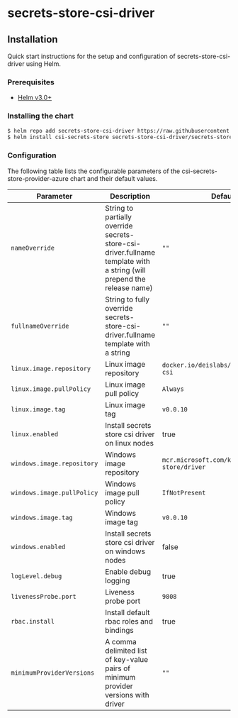 # secrets-store-csi-driver

## Installation

Quick start instructions for the setup and configuration of secrets-store-csi-driver using Helm.

### Prerequisites

- [Helm v3.0+](https://helm.sh/docs/intro/quickstart/#install-helm)

### Installing the chart

```bash
$ helm repo add secrets-store-csi-driver https://raw.githubusercontent.com/kubernetes-sigs/secrets-store-csi-driver/master/charts
$ helm install csi-secrets-store secrets-store-csi-driver/secrets-store-csi-driver
```

### Configuration

The following table lists the configurable parameters of the csi-secrets-store-provider-azure chart and their default values.

| Parameter | Description | Default |
| --------- | ----------- | ------- |
| `nameOverride` | String to partially override secrets-store-csi-driver.fullname template with a string (will prepend the release name) | `""` |
| `fullnameOverride` | String to fully override secrets-store-csi-driver.fullname template with a string | `""` |
| `linux.image.repository` | Linux image repository | `docker.io/deislabs/secrets-store-csi` |
| `linux.image.pullPolicy` | Linux image pull policy | `Always` |
| `linux.image.tag` | Linux image tag | `v0.0.10` |
| `linux.enabled` | Install secrets store csi driver on linux nodes | true |
| `windows.image.repository` | Windows image repository | `mcr.microsoft.com/k8s/csi/secrets-store/driver` |
| `windows.image.pullPolicy` | Windows image pull policy | `IfNotPresent` |
| `windows.image.tag` | Windows image tag | `v0.0.10` |
| `windows.enabled` | Install secrets store csi driver on windows nodes | false |
| `logLevel.debug` | Enable debug logging | true |
| `livenessProbe.port` | Liveness probe port | `9808` |
| `rbac.install` | Install default rbac roles and bindings | true |
| `minimumProviderVersions` | A comma delimited list of key-value pairs of minimum provider versions with driver | `""` |

